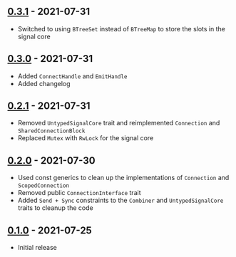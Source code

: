 ## [0.3.1](https://github.com/christiandaley/signals2/releases/tag/v0.3.1) - 2021-07-31
- Switched to using `BTreeSet` instead of `BTreeMap` to store the slots in the signal core

## [0.3.0](https://github.com/christiandaley/signals2/releases/tag/v0.3.0) - 2021-07-31
- Added `ConnectHandle` and `EmitHandle`
- Added changelog

## [0.2.1](https://github.com/christiandaley/signals2/releases/tag/v0.2.1) - 2021-07-31
- Removed `UntypedSignalCore` trait and reimplemented `Connection` and `SharedConnectionBlock`
- Replaced `Mutex` with `RwLock` for the signal core

## [0.2.0](https://github.com/christiandaley/signals2/releases/tag/v0.2.0) - 2021-07-30
- Used const generics to clean up the implementations of `Connection` and `ScopedConnection`
- Removed public `ConnectionInterface` trait
- Added `Send + Sync` constraints to the `Combiner` and `UntypedSignalCore` traits to cleanup the code

## [0.1.0](https://github.com/christiandaley/signals2/releases/tag/v0.1.0) - 2021-07-25
- Initial release